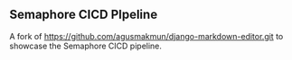 ## Semaphore CICD PIpeline

A fork of https://github.com/agusmakmun/django-markdown-editor.git to showcase the Semaphore CICD pipeline.
